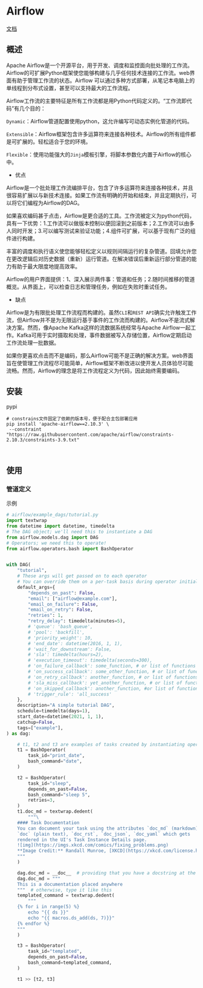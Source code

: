 # Airflow

[文档](https://airflow.apache.org/docs/apache-airflow/stable/index.html)

## 概述

Apache Airflow是一个开源平台，用于开发、调度和监控面向批处理的工作流。Airflow的可扩展Python框架使您能够构建与几乎任何技术连接的工作流。web界面有助于管理工作流的状态。Airflow 可以通过多种方式部署，从笔记本电脑上的单线程到分布式设置，甚至可以支持最大的工作流程。

Airflow工作流的主要特征是所有工作流都是用Python代码定义的。“工作流即代码”有几个目的：

`Dynamic`：Airflow管道配置使用python，这允许编写可动态实例化管道的代码。

`Extensible`：Airflow框架包含许多运算符来连接各种技术。Airflow的所有组件都是可扩展的。轻松适合于您的环境。

`Flexible`：使用功能强大的`Jinja`模板引擎，将脚本参数化内置于Airflow的核心中。

- 优点

Airflow是一个批处理工作流编排平台，包含了许多运算符来连接各种技术，并且很容易扩展以与新技术连接。如果工作流有明确的开始和结束，并且定期执行，可以将它们编程为Airflow的DAG。

如果喜欢编码甚于点击，Airflow是更合适的工具。工作流被定义为python代码，具有一下优势：1.工作流可以做版本控制以便回滚到之前版本；2.工作流可以由多人同时开发；3.可以编写测试来验证功能；4.组件可扩展，可以基于现有广泛的组件进行构建。

丰富的调度和执行语义使您能够轻松定义以规则间隔运行的复杂管道。回填允许您在更改逻辑后对历史数据（重新）运行管道。在解决错误后重新运行部分管道的能力有助于最大限度地提高效率。

Airflow的用户界面提供：1、深入展示两件事：管道和任务；2.随时间推移的管道概览。从界面上，可以检查日志和管理任务，例如在失败时重试任务。

- 缺点

Airflow是为有限批处理工作流程而构建的。虽然`CLI`和`REST API`确实允许触发工作流，但Airflow并不是为无限运行基于事件的工作流而构建的。Airflow不是流式解决方案。然而，像Apache Kafka这样的流数据系统经常与Apache Airflow一起工作。Kafka可用于实时摄取和处理，事件数据被写入存储位置，Airflow定期启动工作流处理一批数据。

如果你更喜欢点击而不是编码，那么Airflow可能不是正确的解决方案。web界面旨在使管理工作流程尽可能简单，Airflow框架不断改进以使开发人员体验尽可能流畅。然而，Airflow的理念是将工作流程定义为代码，因此始终需要编码。

## 安装

pypi

```
# constrains文件固定了依赖的版本号，便于配合主包部署应用
pip install 'apache-airflow==2.10.3' \
 --constraint "https://raw.githubusercontent.com/apache/airflow/constraints-2.10.3/constraints-3.9.txt"
 
 
```

## 使用

### 管道定义

示例

```python
# airflow/example_dags/tutorial.py
import textwrap
from datetime import datetime, timedelta
# The DAG object; we'll need this to instantiate a DAG
from airflow.models.dag import DAG
# Operators; we need this to operate!
from airflow.operators.bash import BashOperator


with DAG(
    "tutorial",
    # These args will get passed on to each operator
    # You can override them on a per-task basis during operator initialization
    default_args={
        "depends_on_past": False,
        "email": ["airflow@example.com"],
        "email_on_failure": False,
        "email_on_retry": False,
        "retries": 1,
        "retry_delay": timedelta(minutes=5),
        # 'queue': 'bash_queue',
        # 'pool': 'backfill',
        # 'priority_weight': 10,
        # 'end_date': datetime(2016, 1, 1),
        # 'wait_for_downstream': False,
        # 'sla': timedelta(hours=2),
        # 'execution_timeout': timedelta(seconds=300),
        # 'on_failure_callback': some_function, # or list of functions
        # 'on_success_callback': some_other_function, # or list of functions
        # 'on_retry_callback': another_function, # or list of functions
        # 'sla_miss_callback': yet_another_function, # or list of functions
        # 'on_skipped_callback': another_function, #or list of functions
        # 'trigger_rule': 'all_success'
    },
    description="A simple tutorial DAG",
    schedule=timedelta(days=1),
    start_date=datetime(2021, 1, 1),
    catchup=False,
    tags=["example"],
) as dag:

    # t1, t2 and t3 are examples of tasks created by instantiating operators
    t1 = BashOperator(
        task_id="print_date",
        bash_command="date",
    )

    t2 = BashOperator(
        task_id="sleep",
        depends_on_past=False,
        bash_command="sleep 5",
        retries=3,
    )
    t1.doc_md = textwrap.dedent(
        """\
    #### Task Documentation
    You can document your task using the attributes `doc_md` (markdown),
    `doc` (plain text), `doc_rst`, `doc_json`, `doc_yaml` which gets
    rendered in the UI's Task Instance Details page.
    ![img](https://imgs.xkcd.com/comics/fixing_problems.png)
    **Image Credit:** Randall Munroe, [XKCD](https://xkcd.com/license.html)
    """
    )

    dag.doc_md = __doc__  # providing that you have a docstring at the beginning of the DAG; OR
    dag.doc_md = """
    This is a documentation placed anywhere
    """  # otherwise, type it like this
    templated_command = textwrap.dedent(
        """
    {% for i in range(5) %}
        echo "{{ ds }}"
        echo "{{ macros.ds_add(ds, 7)}}"
    {% endfor %}
    """
    )

    t3 = BashOperator(
        task_id="templated",
        depends_on_past=False,
        bash_command=templated_command,
    )

    t1 >> [t2, t3]
```

